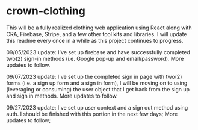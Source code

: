 # crown-clothing

This will be a fully realized clothing web application using React along with CRA, Firebase, Stripe, and a few other tool kits and libraries. I will update this readme every once in a while as this project continues to progress. 

09/05/2023 update: I've set up firebase and have successfully completed two(2) sign-in methods (i.e. Google pop-up and email/password). More updates to follow.

09/07/2023 update: I've set up the completed sign in page with two(2) forms (i.e. a sign up form and a sign in form), I will be moving on to using (leveraging or consuming) the user object that I get back from the sign up and sign in methods. More updates to follow.

09/27/2023 update: I've set up user context and a sign out method using auth. I should be finished with this portion in the next few days; More updates to follow; 
